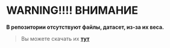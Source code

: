 # WARNING!!!! ВНИМАНИЕ
**В репозитории отсутствуют файлы, датасет, из-за их веса.**
> Вы можете скачать их **[тут](https://huggingface.co/datasets/ccdv/pubmed-summarization/tree/main/document)**
